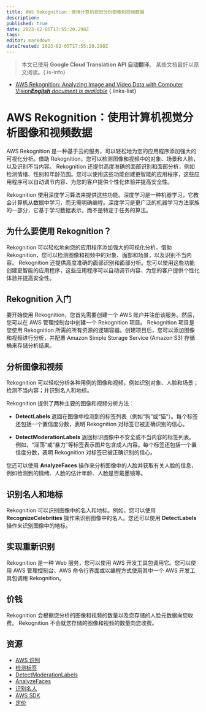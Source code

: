 ```yaml
---
title: AWS Rekognition：使用计算机视觉分析图像和视频数据
description: 
published: true
date: 2023-02-05T17:55:20.298Z
tags: 
editor: markdown
dateCreated: 2023-02-05T17:55:20.298Z
---
```


> 本文已使用 **Google Cloud Translation API 自动翻译**。
某些文档最好以原文阅读。{.is-info}



- [AWS Rekognition: Analyzing Image and Video Data with Computer Vision***English** document is available*](/en/Knowledge-base/Cloud/aws-rekognition-analyzing-image-and-video-data-with-computer-vision)
{.links-list}


# AWS Rekognition：使用计算机视觉分析图像和视频数据

AWS Rekognition 是一种基于云的服务，可以轻松地为您的应用程序添加强大的可视化分析。借助 Rekognition，您可以检测图像和视频中的对象、场景和人脸，以及识别不当内容。 Rekognition 还提供高度准确的面部识别和面部分析，例如检测情绪、性别和年龄范围。您可以使用这些功能创建更智能的应用程序，这些应用程序可以自动调节内容、为您的客户提供个性化体验并提高安全性。

Rekognition 使用深度学习算法来提供这些功能。深度学习是一种机器学习，它教会计算机从数据中学习，而无需明确编程。深度学习是更广泛的机器学习方法家族的一部分，它基于学习数据表示，而不是特定于任务的算法。

## 为什么要使用 Rekognition？

Rekognition 可以轻松地向您的应用程序添加强大的可视化分析。借助 Rekognition，您可以检测图像和视频中的对象、面部和场景，以及识别不当内容。 Rekognition 还提供高度准确的面部识别和面部分析。您可以使用这些功能创建更智能的应用程序，这些应用程序可以自动调节内容、为您的客户提供个性化体验并提高安全性。

## Rekognition 入门

要开始使用 Rekognition，您首先需要创建一个 AWS 账户并注册该服务。然后，您可以在 AWS 管理控制台中创建一个 Rekognition 项目。 Rekognition 项目是您使用 Rekognition 所需的所有资源的逻辑容器。创建项目后，您可以添加图像和视频进行分析，并配置 Amazon Simple Storage Service (Amazon S3) 存储桶来存储分析结果。

## 分析图像和视频

Rekognition 可以轻松分析各种用例的图像和视频，例如识别对象、人脸和场景；检测不当内容；并识别名人和地标。

Rekognition 提供了两种主要的图像和视频分析方法：

* **DetectLabels** 返回在图像中检测到的标签列表（例如“狗”或“猫”）。每个标签还包括一个置信度分数，表明 Rekognition 对标签已被正确识别的信心。

* **DetectModerationLabels** 返回标识图像中不安全或不当内容的标签列表。例如，“淫荡”或“暴力”等标签表示图片包含成人内容。每个标签还包括一个置信度分数，表明 Rekognition 对标签已被正确识别的信心。

您还可以使用 **AnalyzeFaces** 操作来分析图像中的人脸并获取有关人脸的信息，例如检测到的情绪、人脸的估计年龄、人脸是否戴墨镜等。

## 识别名人和地标

Rekognition 可以识别图像中的名人和地标。例如，您可以使用 **RecognizeCelebrities** 操作来识别图像中的名人。您还可以使用 **DetectLabels** 操作来识别图像中的地标。

## 实现重新识别

Rekognition 是一种 Web 服务，您可以使用 AWS 开发工具包调用它。您可以使用 AWS 管理控制台、AWS 命令行界面或以编程方式使用其中一个 AWS 开发工具包调用 Rekognition。

## 价钱

Rekognition 会根据您分析的图像和视频的数量以及您存储的人脸元数据向您收费。 Rekognition 不会就您存储的图像和视频的数量向您收费。

## 资源

* [AWS 识别](https://aws.amazon.com/rekognition/)
* [检测标签](https://docs.aws.amazon.com/rekognition/latest/dg/API_DetectLabels.html)
* [DetectModerationLabels](https://docs.aws.amazon.com/rekognition/latest/dg/API_DetectModerationLabels.html)
* [AnalyzeFaces](https://docs.aws.amazon.com/rekognition/latest/dg/API_AnalyzeFaces.html)
* [识别名人](https://docs.aws.amazon.com/rekognition/latest/dg/API_RecognizeCelebrities.html)
* [AWS SDK](https://aws.amazon.com/tools/)
* [定价](https://aws.amazon.com/rekognition/pricing/)